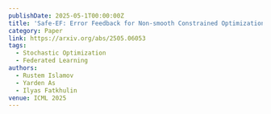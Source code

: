 ```yaml
---
publishDate: 2025-05-1T00:00:00Z
title: 'Safe-EF: Error Feedback for Non-smooth Constrained Optimization'
category: Paper
link: https://arxiv.org/abs/2505.06053
tags:
  - Stochastic Optimization
  - Federated Learning
authors:
  - Rustem Islamov
  - Yarden As
  - Ilyas Fatkhulin
venue: ICML 2025
---
```

